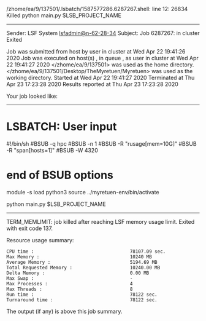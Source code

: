 /zhome/ea/9/137501/.lsbatch/1587577286.6287267.shell: line 12: 26834 Killed                  python main.py $LSB_PROJECT_NAME

------------------------------------------------------------
Sender: LSF System <lsfadmin@n-62-28-34>
Subject: Job 6287267: <NNAgent1NODROPOUT6000-memoryNOFRUIT> in cluster <dcc> Exited

Job <NNAgent1NODROPOUT6000-memoryNOFRUIT> was submitted from host <n-62-30-3> by user <s183914> in cluster <dcc> at Wed Apr 22 19:41:26 2020
Job was executed on host(s) <n-62-28-34>, in queue <hpc>, as user <s183914> in cluster <dcc> at Wed Apr 22 19:41:27 2020
</zhome/ea/9/137501> was used as the home directory.
</zhome/ea/9/137501/Desktop/TheMyretuen/Myretuen> was used as the working directory.
Started at Wed Apr 22 19:41:27 2020
Terminated at Thu Apr 23 17:23:28 2020
Results reported at Thu Apr 23 17:23:28 2020

Your job looked like:

------------------------------------------------------------
# LSBATCH: User input
#!/bin/sh
#BSUB -q hpc
#BSUB -n 1
#BSUB -R "rusage[mem=10G]"
#BSUB -R "span[hosts=1]"
#BSUB -W 4320
# end of BSUB options

module -s load python3
source ../myretuen-env/bin/activate

python main.py $LSB_PROJECT_NAME


------------------------------------------------------------

TERM_MEMLIMIT: job killed after reaching LSF memory usage limit.
Exited with exit code 137.

Resource usage summary:

    CPU time :                                   78107.09 sec.
    Max Memory :                                 10240 MB
    Average Memory :                             5194.69 MB
    Total Requested Memory :                     10240.00 MB
    Delta Memory :                               0.00 MB
    Max Swap :                                   -
    Max Processes :                              4
    Max Threads :                                8
    Run time :                                   78122 sec.
    Turnaround time :                            78122 sec.

The output (if any) is above this job summary.

